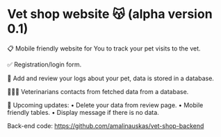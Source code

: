 # Vet shop website 😽 (alpha version 0.1)

📋 Mobile friendly website for You to track your pet visits to the vet. 

✅ Registration/login form.

🐰 Add and review your logs about your pet, data is stored in a database.

👨🏼‍⚕️ Veterinarians contacts from fetched data from a database. 

🔧 Upcoming updates: • Delete your data from review page. • Mobile friendly tables. • Display message if there is no data.

Back-end code: https://github.com/amalinauskas/vet-shop-backend
